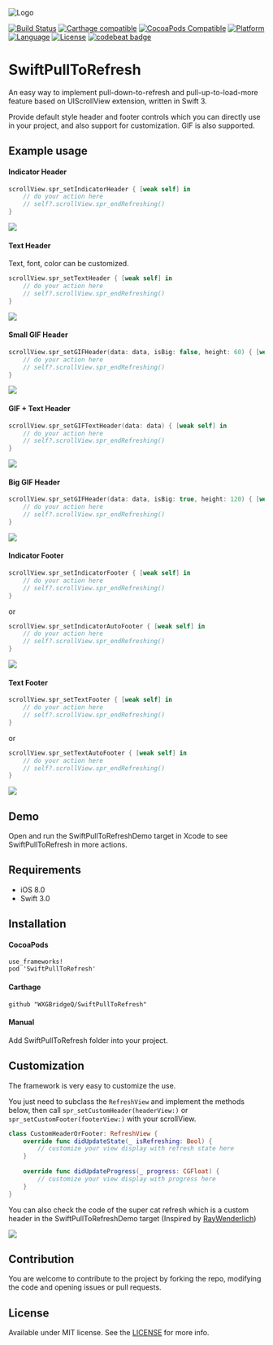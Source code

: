 ![Logo](logo.png)

[![Build Status](https://travis-ci.org/WXGBridgeQ/SwiftPullToRefresh.svg)](https://travis-ci.org/WXGBridgeQ/SwiftPullToRefresh)
[![Carthage compatible](https://img.shields.io/badge/Carthage-compatible-4BC51D.svg)](https://github.com/Carthage/Carthage)
[![CocoaPods Compatible](https://img.shields.io/cocoapods/v/SwiftPullToRefresh.svg)](https://cocoapods.org/pods/SwiftPullToRefresh)
[![Platform](https://img.shields.io/cocoapods/p/SwiftPullToRefresh.svg)](https://cocoapods.org/pods/SwiftPullToRefresh)
[![Language](https://img.shields.io/badge/language-swift-orange.svg)](https://swift.org/)
[![License](https://img.shields.io/badge/license-MIT-000000.svg)](https://github.com/WXGBridgeQ/SwiftPullToRefresh/blob/master/LICENSE)
[![codebeat badge](https://codebeat.co/badges/05eca7f9-68b2-4ca1-aa72-abe7edc5aff2)](https://codebeat.co/projects/github-com-wxgbridgeq-swiftpulltorefresh-master)

# SwiftPullToRefresh

An easy way to implement pull-down-to-refresh and pull-up-to-load-more feature based on UIScrollView extension, written in Swift 3.

Provide default style header and footer controls which you can directly use in your project, and also support for customization. GIF is also supported.

## Example usage

#### Indicator Header

```swift
scrollView.spr_setIndicatorHeader { [weak self] in
    // do your action here
    // self?.scrollView.spr_endRefreshing()
}
```

![](SwiftPullToRefreshDemo/demo01.gif)

#### Text Header

Text, font, color can be customized.

```swift
scrollView.spr_setTextHeader { [weak self] in
    // do your action here
    // self?.scrollView.spr_endRefreshing()
}
```

![](SwiftPullToRefreshDemo/demo02.gif)

#### Small GIF Header

```swift
scrollView.spr_setGIFHeader(data: data, isBig: false, height: 60) { [weak self] in
    // do your action here
    // self?.scrollView.spr_endRefreshing()
}
```

![](SwiftPullToRefreshDemo/demo03.gif)

#### GIF + Text Header

```swift
scrollView.spr_setGIFTextHeader(data: data) { [weak self] in
    // do your action here
    // self?.scrollView.spr_endRefreshing()
}
```

![](SwiftPullToRefreshDemo/demo04.gif)

#### Big GIF Header

```swift
scrollView.spr_setGIFHeader(data: data, isBig: true, height: 120) { [weak self] in
    // do your action here
    // self?.scrollView.spr_endRefreshing()
}
```

![](SwiftPullToRefreshDemo/demo05.gif)

#### Indicator Footer

```swift
scrollView.spr_setIndicatorFooter { [weak self] in
    // do your action here
    // self?.scrollView.spr_endRefreshing()
}
```

or

```swift
scrollView.spr_setIndicatorAutoFooter { [weak self] in
    // do your action here
    // self?.scrollView.spr_endRefreshing()
}
```

![](SwiftPullToRefreshDemo/demo07.gif)

#### Text Footer

```swift
scrollView.spr_setTextFooter { [weak self] in
    // do your action here
    // self?.scrollView.spr_endRefreshing()
}
```

or

```swift
scrollView.spr_setTextAutoFooter { [weak self] in
    // do your action here
    // self?.scrollView.spr_endRefreshing()
}
```

![](SwiftPullToRefreshDemo/demo08.gif)

## Demo

Open and run the SwiftPullToRefreshDemo target in Xcode to see SwiftPullToRefresh in more actions.

## Requirements

* iOS 8.0
* Swift 3.0

## Installation

#### CocoaPods

```
use_frameworks!
pod 'SwiftPullToRefresh'
```

#### Carthage

```
github "WXGBridgeQ/SwiftPullToRefresh"
```

#### Manual

Add SwiftPullToRefresh folder into your project.

## Customization

The framework is very easy to customize the use.

You just need to subclass the `RefreshView` and implement the methods below, then call `spr_setCustomHeader(headerView:)` or `spr_setCustomFooter(footerView:)` with your scrollView.

```swift
class CustomHeaderOrFooter: RefreshView {
    override func didUpdateState(_ isRefreshing: Bool) {
        // customize your view display with refresh state here
    }
    
    override func didUpdateProgress(_ progress: CGFloat) {
        // customize your view display with progress here
    }
}
```

You can also check the code of the super cat refresh which is a custom header in the SwiftPullToRefreshDemo target (Inspired by [RayWenderlich](https://videos.raywenderlich.com/courses/68-scroll-view-school/lessons/18))

![](SwiftPullToRefreshDemo/demo06.gif)

## Contribution

You are welcome to contribute to the project by forking the repo, modifying the code and opening issues or pull requests.

## License

Available under MIT license. See the [LICENSE](https://github.com/WXGBridgeQ/SwiftPullToRefresh/blob/master/LICENSE) for more info.